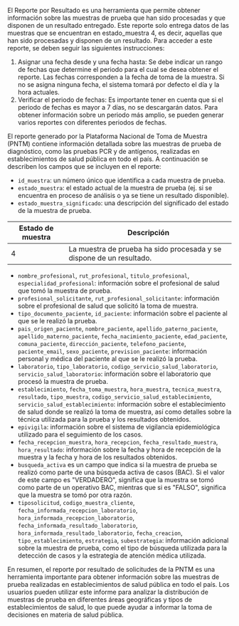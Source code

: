 El Reporte por Resultado es una herramienta que permite obtener información sobre las muestras de prueba que han sido procesadas y que disponen de un resultado entregado. Este reporte solo entrega datos de las muestras que se encuentran en estado_muestra 4, es decir, aquellas que han sido procesadas y disponen de un resultado. Para acceder a este reporte, se deben seguir las siguientes instrucciones:

1.  Asignar una fecha desde y una fecha hasta: Se debe indicar un rango de fechas que determine el periodo para el cual se desea obtener el reporte. Las fechas corresponden a la fecha de toma de la muestra. Si no se asigna ninguna fecha, el sistema tomará por defecto el día y la hora actuales.
2.  Verificar el periodo de fechas: Es importante tener en cuenta que si el periodo de fechas es mayor a 7 días, no se descargarán datos. Para obtener información sobre un periodo más amplio, se pueden generar varios reportes con diferentes periodos de fechas.

El reporte generado por la Plataforma Nacional de Toma de Muestra (PNTM) contiene información detallada sobre las muestras de prueba de diagnóstico, como las pruebas PCR y de antígenos, realizadas en establecimientos de salud pública en todo el país. A continuación se describen los campos que se incluyen en el reporte:

-   `id_muestra`: un número único que identifica a cada muestra de prueba.
-   `estado_muestra`: el estado actual de la muestra de prueba (ej. si se encuentra en proceso de análisis o ya se tiene un resultado disponible).
-   `estado_muestra_significado`: una descripción del significado del estado de la muestra de prueba.

| Estado de muestra | Descripción                                                                                                                                                                                                                                                 |
|-------------------|-------------------------------------------------------------------------------------------------------------------------------------------------------------------------------------------------------------------------------------------------------------|
| 4                 | La muestra de prueba ha sido procesada y se dispone de un resultado.                                                                                                                                                                                        |

-   `nombre_profesional`, `rut_profesional`, `titulo_profesional`, `especialidad_profesional`: información sobre el profesional de salud que tomó la muestra de prueba.
-   `profesional_solicitante`, `rut_profesional_solicitante`: información sobre el profesional de salud que solicitó la toma de muestra.
-   `tipo_documento_paciente`, `id_paciente`: información sobre el paciente al que se le realizó la prueba.
-   `pais_origen_paciente`, `nombre_paciente`, `apellido_paterno_paciente`, `apellido_materno_paciente`, `fecha_nacimiento_paciente`, `edad_paciente`, `comuna_paciente`, `dirección_paciente`, `telefono_paciente`, `paciente_email`, `sexo_paciente`, `prevision_paciente`: información personal y médica del paciente al que se le realizó la prueba.
-   `laboratorio`, `tipo_laboratorio`, `codigo_servicio_salud_laboratorio`, `servicio_salud_laboratorio`: información sobre el laboratorio que procesó la muestra de prueba.
-   `establecimiento`, `fecha_toma_muestra`, `hora_muestra`, `tecnica_muestra`, `resultado`, `tipo_muestra`, `codigo_servicio_salud_establecimiento`, `servicio_salud_establecimiento`: información sobre el establecimiento de salud donde se realizó la toma de muestra, así como detalles sobre la técnica utilizada para la prueba y los resultados obtenidos.
-   `epivigila`: información sobre el sistema de vigilancia epidemiológica utilizado para el seguimiento de los casos.
-   `fecha_recepcion_muestra`, `hora_recepcion`, `fecha_resultado_muestra`, `hora_resultado`: información sobre la fecha y hora de recepción de la muestra y la fecha y hora de los resultados obtenidos.
-   `busqueda_activa` es un campo que indica si la muestra de prueba se realizó como parte de una búsqueda activa de casos (BAC). Si el valor de este campo es "VERDADERO", significa que la muestra se tomó como parte de un operativo BAC, mientras que si es "FALSO", significa que la muestra se tomó por otra razón.
- `tiposolicitud`, `codigo_muestra_cliente`, `fecha_informada_recepcion_laboratorio`, `hora_informada_recepcion_laboratorio`, `fecha_informada_resultado_laboratorio`, `hora_informada_resultado_laboratorio`, `fecha_creacion`, `tipo_establecimiento`, `estrategia`, `subestrategia`: información adicional sobre la muestra de prueba, como el tipo de búsqueda utilizada para la detección de casos y la estrategia de atención médica utilizada.

En resumen, el reporte por resultado de solicitudes de la PNTM es una herramienta importante para obtener información sobre las muestras de prueba realizadas en establecimientos de salud pública en todo el país. Los usuarios pueden utilizar este informe para analizar la distribución de muestras de prueba en diferentes áreas geográficas y tipos de establecimientos de salud, lo que puede ayudar a informar la toma de decisiones en materia de salud pública.